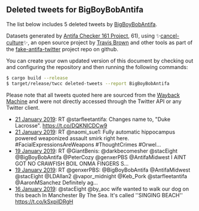 ## Deleted tweets for BigBoyBobAntifa

The list below includes 5 deleted tweets by
[BigBoyBobAntifa](https://twitter.com/BigBoyBobAntifa).



Datasets generated by [Antifa Checker 161 Project](https://twitter.com/antifacheck161), 61), using ✨[cancel-culture](https://github.com/travisbrown/cancel-culture)✨, an open source project by 
[Travis Brown](https://twitter.com/travisbrown) and other tools as part of the 
[fake-antifa-twitter](https://github.com/antifacheck161/fake-antifa-twitter) project repo on github.

You can create your own updated version of this document by checking out and configuring the
repository and then running the following commands:

```bash
$ cargo build --release
$ target/release/twcc deleted-tweets --report BigBoyBobAntifa
```

Please note that all tweets quoted here are sourced from the
[Wayback Machine](https://web.archive.org) and were not directly accessed through the Twitter API or
any Twitter client.

* [21 January 2019](https://web.archive.org/web/20190121040654/https://twitter.com/BigBoyBobAntifa/status/1087199835596509184): RT @starfleetantifa: Changes name to, "Duke Lacrosse". https://t.co/DQKNICDCw9 <!--1087199835596509184-->
* [21 January 2019](https://web.archive.org/web/20190121005641/https://twitter.com/BigBoyBobAntifa/status/1087151966017474560): RT @naomi_sue1: Fully automatic hippocampus powered weaponized assault smirk right here. #FacialExpressionsAreWeapons #ThoughtCrimes #Orwel… <!--1087151966017474560-->
* [19 January 2019](https://web.archive.org/web/20190119235830/https://twitter.com/BigBoyBobAntifa/status/1086774935845027840): RT @GiantBenis: @darkbecomesher @stacEight @BigBoyBobAntifa @PeterCozy @genxerPBS @AntifaMidwest I AINT GOT NO CRAWFISH BOIL ONMA FINGERS S… <!--1086774935845027840-->
* [19 January 2019](https://web.archive.org/web/20190119221013/https://twitter.com/BigBoyBobAntifa/status/1086747685451976704): RT @genxerPBS: @BigBoyBobAntifa @AntifaMidwest @stacEight @LDAllan2 @vapor_midnight @Keb_Pork @starfleetantifa @AaronMSanchez Definitely ag… <!--1086747685451976704-->
* [16 January 2019](https://web.archive.org/web/20190116173829/https://twitter.com/BigBoyBobAntifa/status/1085592137893376001): @stacEight @by_aoc wife wanted to walk our dog on this beach In Manchester By The Sea. It's called ''SINGING BEACH'' https://t.co/kSxpilDRgH <!--1085592137893376001-->
